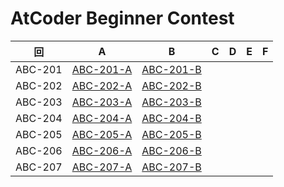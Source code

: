 # AtCoder Beginner Contest

| 回 | A | B | C | D | E | F |
|:---:|:---:|:---:|:---:|:---:|:---:|:---:|
| ABC-201 | [ABC-201-A](ABC-201-A.py) | [ABC-201-B](ABC-201-B.py) |  |  |  |  |
| ABC-202 | [ABC-202-A](ABC-202-A.py) | [ABC-202-B](ABC-202-B.py) |  |  |  |  |
| ABC-203 | [ABC-203-A](ABC-203-A.py) | [ABC-203-B](ABC-203-B.py) |  |  |  |  |
| ABC-204 | [ABC-204-A](ABC-204-A.py) | [ABC-204-B](ABC-204-B.py) |  |  |  |  |
| ABC-205 | [ABC-205-A](ABC-205-A.py) | [ABC-205-B](ABC-205-B.py) |  |  |  |  |
| ABC-206 | [ABC-206-A](ABC-206-A.py) | [ABC-206-B](ABC-206-B.py) |  |  |  |  |
| ABC-207 | [ABC-207-A](ABC-207-A.py) | [ABC-207-B](ABC-207-B.py) |  |  |  |  |
